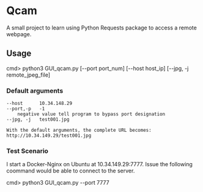 # Qcam
A small project to learn using Python Requests package to access a remote webpage.

## Usage
cmd> python3 GUI_qcam.py [--port port_num] [--host host_ip] [--jpg, -j remote_jpeg_file]

### Default arguments
	--host 		10.34.148.29
	--port,-p 	-1
		negative value tell program to bypass port designation
	--jpg, -j	test001.jpg
	
	With the default arguments, the complete URL becomes: 
	http://10.34.149.29/test001.jpg
	
### Test Scenario
I start a Docker-Nginx on Ubuntu at 10.34.149.29:7777.
Issue the following coommand would be able to connect to the server.

cmd> python3 GUI_qcam.py --port 7777


